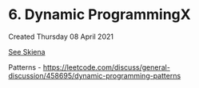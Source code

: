 # 6. Dynamic ProgrammingX
Created Thursday 08 April 2021

[See Skiena](../../4-The-Algorithm-Design-Manual-Skiena/10-Dynamic-Programming/index.md)

Patterns - <https://leetcode.com/discuss/general-discussion/458695/dynamic-programming-patterns>

